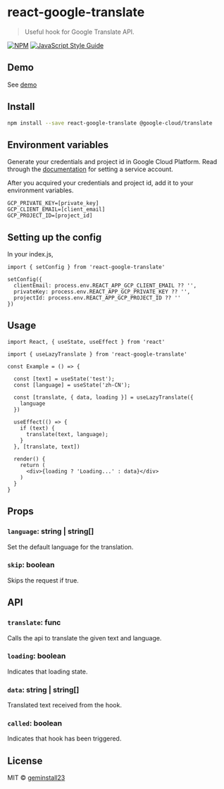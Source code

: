 # react-google-translate

> Useful hook for Google Translate API.

[![NPM](https://img.shields.io/npm/v/react-google-translate.svg)](https://www.npmjs.com/package/react-google-translate) [![JavaScript Style Guide](https://img.shields.io/badge/code_style-standard-brightgreen.svg)](https://standardjs.com)

## Demo

See [demo](https://react-google-translate.vercel.app/)

## Install

```bash
npm install --save react-google-translate @google-cloud/translate
```

## Environment variables

Generate your credentials and project id in Google Cloud Platform. Read through the [documentation](https://cloud.google.com/iam/docs/creating-managing-service-accounts) for setting a service account.

After you acquired your credentials and project id, add it to your environment variables.

```
GCP_PRIVATE_KEY=[private_key]
GCP_CLIENT_EMAIL=[client_email]
GCP_PROJECT_ID=[project_id]
```

## Setting up the config

In your index.js,

```tsx
import { setConfig } from 'react-google-translate'

setConfig({
  clientEmail: process.env.REACT_APP_GCP_CLIENT_EMAIL ?? '',
  privateKey: process.env.REACT_APP_GCP_PRIVATE_KEY ?? '',
  projectId: process.env.REACT_APP_GCP_PROJECT_ID ?? ''
})
```

## Usage

```tsx
import React, { useState, useEffect } from 'react'

import { useLazyTranslate } from 'react-google-translate'

const Example = () => {

  const [text] = useState('test');
  const [language] = useState('zh-CN');

  const [translate, { data, loading }] = useLazyTranslate({
    language
  })

  useEffect(() => {
    if (text) {
      translate(text, language);
    }
  }, [translate, text])

  render() {
    return (
      <div>{loading ? 'Loading...' : data}</div>
    )
  }
}
```

## Props

### `language`: string | string[]

Set the default language for the translation.

### `skip`: boolean

Skips the request if true.

## API

### `translate`: func

Calls the api to translate the given text and language.

### `loading`: boolean

Indicates that loading state.

### `data`: string | string[]

Translated text received from the hook.

### `called`: boolean

Indicates that hook has been triggered.

## License

MIT © [geminstall23](https://github.com/geminstall23)
